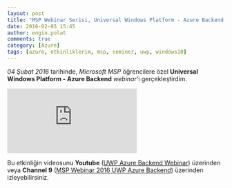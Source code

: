 ```yaml
---
layout: post
title: "MSP Webinar Serisi, Universal Windows Platform - Azure Backend, Şubat 2016"
date: 2016-02-05 15:45
author: engin.polat
comments: true
category: [Azure]
tags: [azure, etkinliklerim, msp, seminer, uwp, windows10]
---
```

*04 Şubat 2016* tarihinde, *Microsoft MSP* öğrencilere özel **Universal Windows Platform - Azure Backend** *webinar*'i gerçekleştirdim.

<div class="embed-responsive embed-responsive-16by9"><iframe class="embed-responsive-item" src="https://www.youtube.com/embed/https://www.youtube.com/watch?v=wl_XuKZnZ0w" frameborder="0" allowfullscreen></iframe></div>

Bu etkinliğin videosunu **Youtube** (<a href="https://www.youtube.com/watch?v=wl_XuKZnZ0w" target="_blank" rel="noopener">UWP Azure Backend Webinar</a>) üzerinden veya **Channel 9** (<a href="https://channel9.msdn.com/Blogs/MVP-Windows-Dev/MSP-Webinar-2016-UWP-Azure-Backend" target="_blank" rel="noopener">MSP Webinar 2016 UWP Azure Backend</a>) üzerinden izleyebilirsiniz.